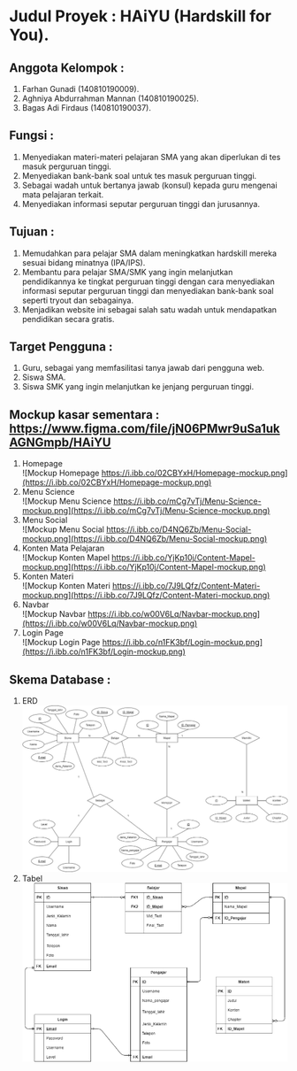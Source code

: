 # Judul Proyek : HAiYU (Hardskill for You).  
## Anggota Kelompok :  
1. Farhan Gunadi (140810190009).  
2. Aghniya Abdurrahman Mannan (140810190025).  
3. Bagas Adi Firdaus (140810190037).  
## Fungsi :  
1. Menyediakan materi-materi pelajaran SMA yang akan diperlukan di tes masuk perguruan tinggi.  
2. Menyediakan bank-bank soal untuk tes masuk perguruan tinggi.  
3. Sebagai wadah untuk bertanya jawab (konsul) kepada guru mengenai mata pelajaran terkait.  
4. Menyediakan informasi seputar perguruan tinggi dan jurusannya.  
## Tujuan :  
1. Memudahkan para pelajar SMA dalam meningkatkan hardskill mereka sesuai bidang minatnya (IPA/IPS).   
2. Membantu para pelajar SMA/SMK yang ingin melanjutkan pendidikannya ke tingkat perguruan tinggi dengan cara menyediakan informasi seputar perguruan tinggi dan menyediakan bank-bank soal seperti tryout dan sebagainya.  
3. Menjadikan website ini sebagai salah satu wadah untuk mendapatkan pendidikan secara gratis.  
## Target Pengguna :  
1. Guru, sebagai yang memfasilitasi tanya jawab dari pengguna web.  
2. Siswa SMA.   
3. Siswa SMK yang ingin melanjutkan ke jenjang perguruan tinggi.    
## Mockup kasar sementara :  https://www.figma.com/file/jN06PMwr9uSa1ukAGNGmpb/HAiYU
1. Homepage  
![Mockup Homepage https://i.ibb.co/02CBYxH/Homepage-mockup.png](https://i.ibb.co/02CBYxH/Homepage-mockup.png)  
2. Menu Science  
![Mockup Menu Science https://i.ibb.co/mCg7vTj/Menu-Science-mockup.png](https://i.ibb.co/mCg7vTj/Menu-Science-mockup.png)  
3. Menu Social  
![Mockup Menu Social https://i.ibb.co/D4NQ6Zb/Menu-Social-mockup.png](https://i.ibb.co/D4NQ6Zb/Menu-Social-mockup.png)  
4. Konten Mata Pelajaran  
![Mockup Konten Mapel https://i.ibb.co/YjKp10j/Content-Mapel-mockup.png](https://i.ibb.co/YjKp10j/Content-Mapel-mockup.png)  
5. Konten Materi  
![Mockup Konten Materi https://i.ibb.co/7J9LQfz/Content-Materi-mockup.png](https://i.ibb.co/7J9LQfz/Content-Materi-mockup.png)  
6. Navbar  
![Mockup Navbar https://i.ibb.co/w00V6Lq/Navbar-mockup.png](https://i.ibb.co/w00V6Lq/Navbar-mockup.png)  
7. Login Page  
![Mockup Login Page https://i.ibb.co/n1FK3bf/Login-mockup.png](https://i.ibb.co/n1FK3bf/Login-mockup.png)  
## Skema Database :  
1. ERD  
![Skema ERD](Skema%20Database/ERD%20dbhaiyu.png)  
2. Tabel  
![Tabel](/Skema%20Database/Tabel%20dbhaiyu.png) 
